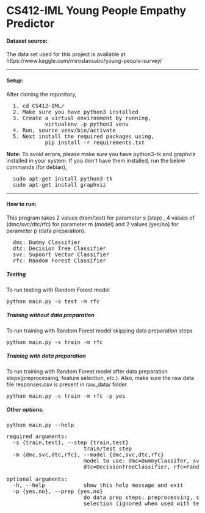 <h1>CS412-IML Young People Empathy Predictor</h1>
<h4>Dataset source: </h4> 
  <p> The data set used for this project is available at https://www.kaggle.com/miroslavsabo/young-people-survey/
  </p>
  <hr>
<h4>Setup: </h4> 
  <p> After cloning the repository,
  <pre>
  1. cd CS412-IML/
  2. Make sure you have python3 installed
  3. Create a virtual environment by running,
            virtualenv -p python3 venv
  4. Run, source venv/bin/activate
  5. Next install the required packages using,
            pip install -r requirements.txt </pre>
<strong>Note:</strong> To avoid errors, please make sure you have python3-tk and graphviz installed in your system. If you don't have them installed, run the below commands (for debian),
  <pre>
  sudo apt-get install python3-tk
  sudo apt-get install graphviz  </pre>
  </p>
  <hr>
<h4>How to run: </h4> 
  <p>  
  This program takes 2 values (train/test) for parameter s (step) , 4 values of (dmc/svc/dtc/rfc) for parameter m (model) and 
  2 values (yes/no) for parameter p (data preparation).
  <pre>
  dmc: Dummy Classifier
  dtc: Decision Tree Classifier
  svc: Supoort Vector Classifier
  rfc: Random Forest Classifier </pre>
  
  <h5>Testing</h5>
  To run testing with Random Forest model
  <pre>python main.py -s test -m rfc </pre>

  <h5>Training without data preparation</h5>
  To run training with Random Forest model skipping data preparation steps
  <pre>python main.py -s train -m rfc </pre>
  
  <h5>Training with data preparation</h5>
  To run training with Random Forest model after data preparation steps(preprocessing, feature selection, etc.). Also, make sure the raw data file responses.csv is present in raw_data/ folder
  <pre>python main.py -s train -m rfc -p yes </pre>



<h5>Other options:</h5>

<pre>python main.py --help</pre>
<pre>
required arguments:
  -s {train,test}, --step {train,test}
                        train/test step
  -m {dmc,svc,dtc,rfc}, --model {dmc,svc,dtc,rfc}
                        model to use: dmc=DummyClassifer, svc=SVCClassifier,
                        dtc=DecisionTreeClassifier, rfc=FandomForestClassifier

optional arguments:
  -h, --help            show this help message and exit
  -p {yes,no}, --prep {yes,no}
                        do data prep steps: preprocessing, splitting, feature
                        selection (ignored when used with test step option)  </pre>
  </p>


